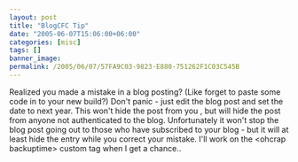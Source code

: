 ```yaml
---
layout: post
title: "BlogCFC Tip"
date: "2005-06-07T15:06:00+06:00"
categories: [misc]
tags: []
banner_image: 
permalink: /2005/06/07/57FA9C03-9823-E880-751262F1C03C545B
---
```


Realized you made a mistake in a blog posting? (Like forget to paste some code in to your new build?) Don't panic - just edit the blog post and set the date to next year. This won't hide the post from you , but will hide the post from anyone not authenticated to the blog. Unfortunately it won't stop the blog post going out to those who have subscribed to your blog - but it will at least hide the entry while you correct your mistake. I'll work on the &lt;ohcrap backuptime&gt; custom tag when I get a chance..